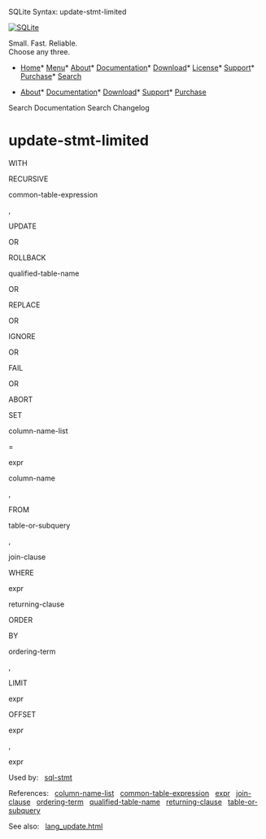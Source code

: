 




SQLite Syntax: update\-stmt\-limited




[![SQLite](../images/sqlite370_banner.gif)](../index.html)


Small. Fast. Reliable.  
Choose any three.


* [Home](../index.html)* [Menu](javascript:void(0))* [About](../about.html)* [Documentation](../docs.html)* [Download](../download.html)* [License](../copyright.html)* [Support](../support.html)* [Purchase](../prosupport.html)* [Search](javascript:void(0))




* [About](../about.html)* [Documentation](../docs.html)* [Download](../download.html)* [Support](../support.html)* [Purchase](../prosupport.html)






Search Documentation
Search Changelog







# update\-stmt\-limited








WITH

RECURSIVE





common\-table\-expression






,








UPDATE






OR



ROLLBACK





qualified\-table\-name

OR



REPLACE






OR



IGNORE






OR



FAIL






OR



ABORT











SET



column\-name\-list



\=



expr



column\-name


,







FROM



table\-or\-subquery

,






join\-clause








WHERE



expr






returning\-clause





ORDER



BY



ordering\-term

,

LIMIT



expr



OFFSET



expr

,



expr


























  


Used by:   [sql\-stmt](./sql-stmt.html)  

References:   [column\-name\-list](./column-name-list.html)   [common\-table\-expression](./common-table-expression.html)   [expr](./expr.html)   [join\-clause](./join-clause.html)   [ordering\-term](./ordering-term.html)   [qualified\-table\-name](./qualified-table-name.html)   [returning\-clause](./returning-clause.html)   [table\-or\-subquery](./table-or-subquery.html)  

See also:   [lang\_update.html](../lang_update.html)

